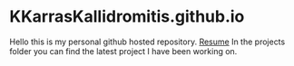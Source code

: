 # KKarrasKallidromitis.github.io
Hello this is my personal github hosted repository. [Resume](https://kkarraskallidromitis.github.io/KKarrasKallidromitis_resume.pdf)
In the projects folder you can find the latest project I have been working on.

